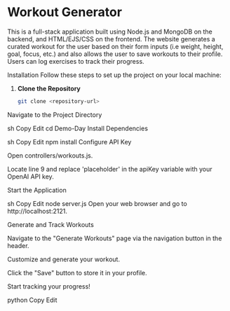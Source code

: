 # Workout Generator

This is a full-stack application built using Node.js and MongoDB on the backend, and HTML/EJS/CSS on the frontend. The website generates a curated workout for the user based on their form inputs (i.e weight, height, goal, focus, etc.) and also allows the user to save workouts to their profile. Users can log exercises to track their progress.

Installation
Follow these steps to set up the project on your local machine:  

1. **Clone the Repository**  
   ```sh
   git clone <repository-url>
Navigate to the Project Directory

sh
Copy
Edit
cd Demo-Day
Install Dependencies

sh
Copy
Edit
npm install
Configure API Key

Open controllers/workouts.js.

Locate line 9 and replace 'placeholder' in the apiKey variable with your OpenAI API key.

Start the Application

sh
Copy
Edit
node server.js
Open your web browser and go to http://localhost:2121.

Generate and Track Workouts

Navigate to the "Generate Workouts" page via the navigation button in the header.

Customize and generate your workout.

Click the "Save" button to store it in your profile.

Start tracking your progress!

python
Copy
Edit






